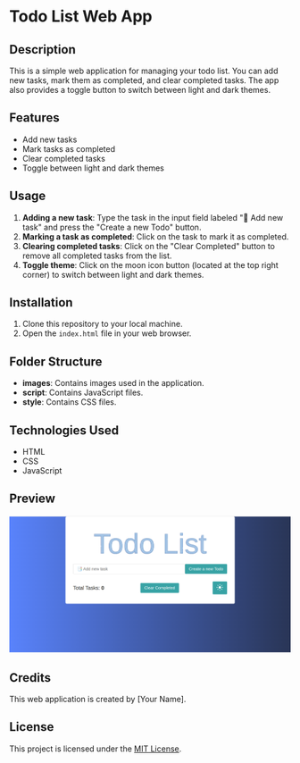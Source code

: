 # Todo List Web App

## Description
This is a simple web application for managing your todo list. You can add new tasks, mark them as completed, and clear completed tasks. The app also provides a toggle button to switch between light and dark themes.

## Features
- Add new tasks
- Mark tasks as completed
- Clear completed tasks
- Toggle between light and dark themes

## Usage
1. **Adding a new task**: Type the task in the input field labeled "📑 Add new task" and press the "Create a new Todo" button.
2. **Marking a task as completed**: Click on the task to mark it as completed.
3. **Clearing completed tasks**: Click on the "Clear Completed" button to remove all completed tasks from the list.
4. **Toggle theme**: Click on the moon icon button (located at the top right corner) to switch between light and dark themes.

## Installation
1. Clone this repository to your local machine.
2. Open the `index.html` file in your web browser.

## Folder Structure
- **images**: Contains images used in the application.
- **script**: Contains JavaScript files.
- **style**: Contains CSS files.

## Technologies Used
- HTML
- CSS
- JavaScript

## Preview
![Todo List Preview](images.png)

## Credits
This web application is created by [Your Name].

## License
This project is licensed under the [MIT License](LICENSE).
